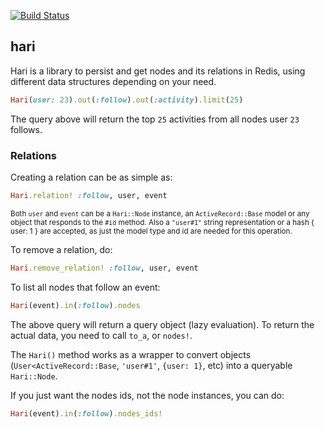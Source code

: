 [![Build Status](https://travis-ci.org/Clubjudge/hari.png?branch=master)](https://travis-ci.org/Clubjudge/hari)

## hari

Hari is a library to persist and get nodes and its relations in Redis, using different data structures depending on your need.

```ruby
Hari(user: 23).out(:follow).out(:activity).limit(25)
```

The query above will return the top `25` activities from all nodes user `23` follows.

### Relations

Creating a relation can be as simple as:

```ruby
Hari.relation! :follow, user, event
```

<sub>Both `user` and `event` can be a `Hari::Node` instance, an `ActiveRecord::Base` model or any object that responds to the `#id` method. Also a `"user#1"` string representation or a hash { user: 1 } are accepted, as just the model type and id are needed for this operation.</sub>

To remove a relation, do:

```ruby
Hari.remove_relation! :follow, user, event
```

To list all nodes that follow an event:

```ruby
Hari(event).in(:follow).nodes
```

The above query will return a query object (lazy evaluation). To return the actual data, you need to call `to_a`, or `nodes!`.

The `Hari()` method works as a wrapper to convert objects (`User<ActiveRecord::Base`, `'user#1'`, `{user: 1}`, etc) into a queryable `Hari::Node`.

If you just want the nodes ids, not the node instances, you can do:

```ruby
Hari(event).in(:follow).nodes_ids!
```
